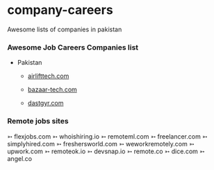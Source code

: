 # company-careers
Awesome lists of companies in pakistan

### Awesome Job Careers Companies list 



* Pakistan
    * [airlifttech.com](https://airlifttech.com/careers/)

    * [bazaar-tech.com](https://www.bazaar-tech.com/careers)

    * [dastgyr.com](https://dastgyr.bamboohr.com/jobs/)

  


### Remote jobs sites

➳ flexjobs.com
➳ whoishiring.io
➳ remoteml.com
➳ freelancer.com
➳ simplyhired.com
➳ freshersworld.com
➳ weworkremotely.com
➳ upwork.com
➳ remoteok.io
➳ devsnap.io
➳ remote.co
➳ dice.com
➳ angel.co
